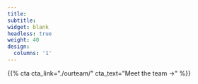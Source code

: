 ```yaml
---
title:
subtitle:
widget: blank
headless: true
weight: 40
design:
  columns: '1'
---
```


{{% cta cta_link="./ourteam/" cta_text="Meet the team →" %}}
